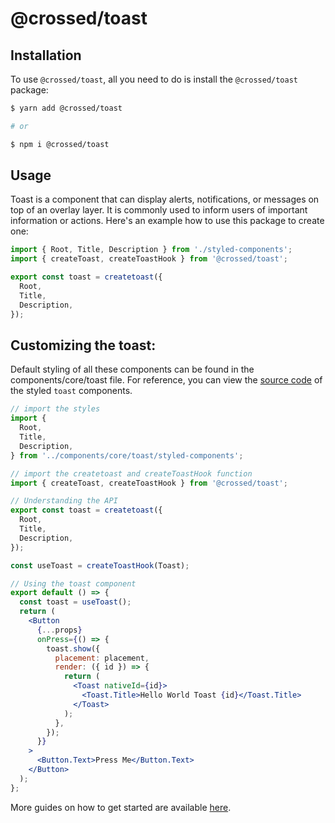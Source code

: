 # @crossed/toast

## Installation

To use `@crossed/toast`, all you need to do is install the
`@crossed/toast` package:

```sh
$ yarn add @crossed/toast

# or

$ npm i @crossed/toast
```

## Usage

Toast is a component that can display alerts, notifications, or messages on top of an overlay layer. It is commonly used to inform users of important information or actions. Here's an example how to use this package to create one:

```jsx
import { Root, Title, Description } from './styled-components';
import { createToast, createToastHook } from '@crossed/toast';

export const toast = createtoast({
  Root,
  Title,
  Description,
});
```

## Customizing the toast:

Default styling of all these components can be found in the components/core/toast file. For reference, you can view the [source code](https://github.com/gluestack/gluestack-ui/blob/development/example/storybook/src/ui-components/toast/index.tsx) of the styled `toast` components.

```jsx
// import the styles
import {
  Root,
  Title,
  Description,
} from '../components/core/toast/styled-components';

// import the createtoast and createToastHook function
import { createToast, createToastHook } from '@crossed/toast';

// Understanding the API
export const toast = createtoast({
  Root,
  Title,
  Description,
});

const useToast = createToastHook(Toast);

// Using the toast component
export default () => {
  const toast = useToast();
  return (
    <Button
      {...props}
      onPress={() => {
        toast.show({
          placement: placement,
          render: ({ id }) => {
            return (
              <Toast nativeId={id}>
                <Toast.Title>Hello World Toast {id}</Toast.Title>
              </Toast>
            );
          },
        });
      }}
    >
      <Button.Text>Press Me</Button.Text>
    </Button>
  );
};
```

More guides on how to get started are available
[here](https://ui.gluestack.io/docs/components/feedback/toast).
